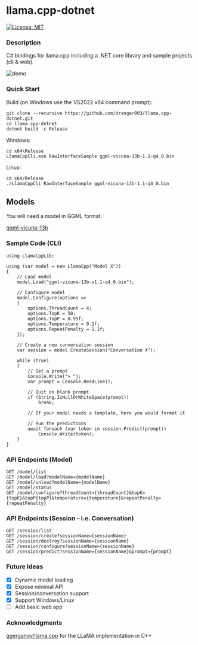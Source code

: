 # llama.cpp-dotnet

[![License: MIT](https://img.shields.io/badge/License-MIT-yellow.svg)](https://opensource.org/licenses/MIT)

### Description

C# bindings for llama.cpp including a .NET core library and sample projects (cli & web).

![demo](https://user-images.githubusercontent.com/1760549/233812516-e1504362-8379-4c20-baef-763ffacf8ef1.gif)

### Quick Start

Build (on Windows use the VS2022 x64 command prompt):
```
git clone --recursive https://github.com/dranger003/llama.cpp-dotnet.git
cd llama.cpp-dotnet
dotnet build -c Release
```

Windows:
```
cd x64\Release
LlamaCppCli.exe RawInterfaceSample ggml-vicuna-13b-1.1-q4_0.bin
```

Linux:
```
cd x64/Release
./LlamaCppCli RawInterfaceSample ggml-vicuna-13b-1.1-q4_0.bin
```

## Models

You will need a model in GGML format.

[ggml-vicuna-13b](https://huggingface.co/eachadea/ggml-vicuna-13b-1.1/tree/main)

### Sample Code (CLI)
```
using LlamaCppLib;

using (var model = new LlamaCpp("Model X"))
{
    // Load model
    model.Load("ggml-vicuna-13b-v1.1-q4_0.bin");

    // Configure model
    model.Configure(options =>
    {
        options.ThreadCount = 4;
        options.TopK = 50;
        options.TopP = 0.95f;
        options.Temperature = 0.1f;
        options.RepeatPenalty = 1.1f;
    });

    // Create a new conversation session
    var session = model.CreateSession("Conversation X");

    while (true)
    {
        // Get a prompt
        Console.Write("> ");
        var prompt = Console.ReadLine();

        // Quit on blank prompt
        if (String.IsNullOrWhiteSpace(prompt))
            break;

        // If your model needs a template, here you would format it

        // Run the predictions
        await foreach (var token in session.Predict(prompt))
            Console.Write(token);
    }
}
```

### API Endpoints (Model)
```
GET /model/list
GET /model/load?modelName={modelName}
GET /model/unload?modelName={modelName}
GET /model/status
GET /model/configure?threadCount={threadCount}&topK={topK}&topP{topP}&temperature={temperature}&repeatPenalty={repeatPenalty}
```

### API Endpoints (Session - i.e. Conversation)
```
GET /session/list
GET /session/create?sessionName={sessionName}
GET /session/destroy?sessionName={sessionName}
GET /session/configure?sessionName={sessionName}
GET /session/predict?sessionName={sessionName}&prompt={prompt}
```

### Future Ideas

- [X] Dynamic model loading
- [X] Expose minimal API
- [X] Session/conversation support
- [X] Support Windows/Linux
- [ ] Add basic web app

### Acknowledgments
[ggerganov/llama.cpp](https://github.com/ggerganov/llama.cpp) for the LLaMA implementation in C++
